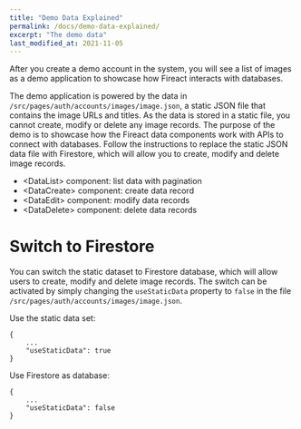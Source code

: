 ```yaml
---
title: "Demo Data Explained"
permalink: /docs/demo-data-explained/
excerpt: "The demo data"
last_modified_at: 2021-11-05
---
```


After you create a demo account in the system, you will see a list of images as a demo application to showcase how Fireact interacts with databases.

The demo application is powered by the data in `/src/pages/auth/accounts/images/image.json`, a static JSON file that contains the image URLs and titles. As the data is stored in a static file, you cannot create, modify or delete any image records. The purpose of the demo is to showcase how the Fireact data components work with APIs to connect with databases. Follow the instructions to replace the static JSON data file with Firestore, which will allow you to create, modify and delete image records.

- &lt;DataList&gt; component: list data with pagination
- &lt;DataCreate&gt; component: create data record
- &lt;DataEdit&gt; component: modify data records
- &lt;DataDelete&gt; component: delete data records

# Switch to Firestore

You can switch the static dataset to Firestore database, which will allow users to create, modify and delete image records. The switch can be activated by simply changing the `useStaticData` property to `false` in the file `/src/pages/auth/accounts/images/image.json`.


Use the static data set:
```
{
    ...
    "useStaticData": true
}
```

Use Firestore as database:
```
{
    ...
    "useStaticData": false
}
```